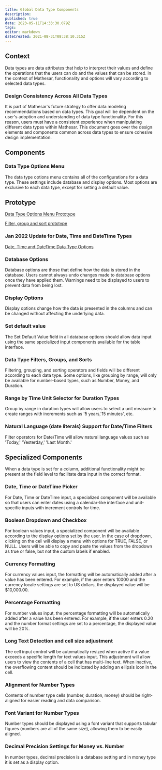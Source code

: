 ```yaml
---
title: Global Data Type Components
description: 
published: true
date: 2023-05-11T14:33:30.079Z
tags: 
editor: markdown
dateCreated: 2021-08-31T08:38:10.315Z
---
```


## Context

Data types are data attributes that help to interpret their values and define the operations that the users can do and the values that can be stored. In the context of Mathesar, functionality and options will vary according to selected data types.

### Design Consistency Across All Data Types

It is part of Mathesar's future strategy to offer data modeling recommendations based on data types. This goal will be dependent on the user's adoption and understanding of data type functionality. For this reason, users must have a consistent experience when manipulating different data types within Mathesar. This document goes over the design elements and components common across data types to ensure cohesive design implementation.

## Components

### Data Type Options Menu

The data type options menu contains all of the configurations for a data type. These settings include database and display options. Most options are exclusive to each data type, except for setting a default value.

## Prototype

[Data Type Options Menu Prototype](https://www.figma.com/proto/Uaf1ntcldzK2U41Jhw6vS2/Mathesar-MVP?page-id=4260%3A37440&node-id=4270%3A39549&viewport=324%2C48%2C0.29&scaling=contain&starting-point-node-id=4270%3A39549&show-proto-sidebar=1)

[Filter, group and sort prototype](https://www.figma.com/proto/Uaf1ntcldzK2U41Jhw6vS2/Mathesar-MVP?page-id=4612%3A39411&node-id=4612%3A39412&viewport=324%2C48%2C0.23&scaling=contain&starting-point-node-id=4612%3A39412&show-proto-sidebar=1)

### Jan 2022 Update for Date, Time and DateTime Types

[Date, Time and DateTime Data Type Options](https://www.figma.com/proto/Uaf1ntcldzK2U41Jhw6vS2/Mathesar-MVP?page-id=7250%3A80778&node-id=7251%3A82246&viewport=300%2C48%2C0.41&scaling=min-zoom)

### Database Options

Database options are those that define how the data is stored in the database. Users cannot always undo changes made to database options once they have applied them. Warnings need to be displayed to users to prevent data from being lost.

### Display Options

Display options change how the data is presented in the columns and can be changed without affecting the underlying data.

### Set default value

The Set Default Value field in all database options should allow data input using the same specialized input components available for the table interface.

### Data Type Filters, Groups, and Sorts

Filtering, grouping, and sorting operators and fields will be different according to each data type. Some options, like grouping by range, will only be available for number-based types, such as Number, Money, and Duration.

### Range by Time Unit Selector for Duration Types

Group by range in duration types will allow users to select a unit measure to create ranges with increments such as '5 years,'15 minutes', etc.

### Natural Language (date literals) Support for Date/Time Filters

Filter operators for Date/Time will allow natural language values such as 'Today,' 'Yesterday,' 'Last Month.'

## Specialized Components

When a data type is set for a column, additional functionality might be present at the field level to facilitate data input in the correct format.

### Date, Time or DateTime Picker

For Date, Time or DateTime input, a specialized component will be available so that users can enter dates using a calendar-like interface and unit-specific inputs with increment controls for time.

### Boolean Dropdown and Checkbox

For boolean values input, a specialized component will be available according to the display options set by the user. In the case of dropdown, clicking on the cell will display a menu with options for TRUE, FALSE, or NULL. Users will be able to copy and paste the values from the dropdown as true or false, but not the custom labels if enabled.

### Currency Formatting

For currency values input, the formatting will be automatically added after a value has been entered. For example, if the user enters 10000 and the currency locale settings are set to US dollars, the displayed value will be $10,000.00.

### Percentage Formatting

For number values input, the percentage formatting will be automatically added after a value has been entered. For example, if the user enters 0.20 and the number format settings are set to a percentage, the displayed value will be 20%.

### Long Text Detection and cell size adjustment

The cell input control will be automatically resized when active if a value exceeds a specific length for text values input. This adjustment will allow users to view the contents of a cell that has multi-line text. When inactive, the overflowing content should be indicated by adding an ellipsis icon in the cell.

### Alignment for Number Types

Contents of number type cells (number, duration, money) should be right-aligned for easier reading and data comparison.

### Font Variant for Number Types

Number types should be displayed using a font variant that supports tabular figures (numbers are all of the same size), allowing them to be easily aligned.

### Decimal Precision Settings for Money vs. Number

In number types, decimal precision is a database setting and in money type it is set as a display option.
